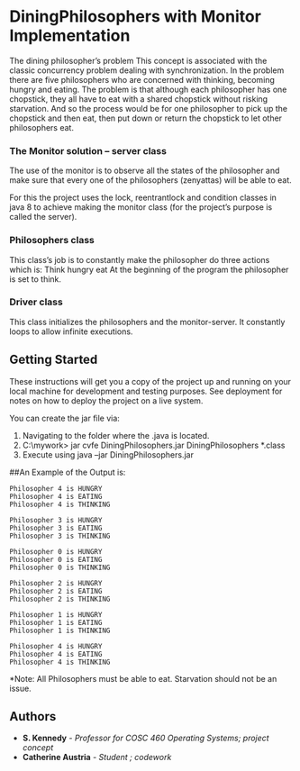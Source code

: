 # DiningPhilosophers with Monitor Implementation

The dining philosopher’s problem
This concept is associated with the classic concurrency problem dealing with synchronization. In the problem there are five philosophers who are concerned with thinking, becoming hungry and eating. The problem is that although each philosopher has one chopstick, they all have to eat with a shared chopstick without risking starvation. And so the process would be for one philosopher to pick up the chopstick and then eat, then put down or return the chopstick to let other philosophers eat.

### The Monitor solution – server class
The use of the monitor is to observe all the states of the philosopher and make sure that every one of the philosophers (zenyattas) will be able to eat. 

For this the project uses the lock, reentrantlock and condition classes in java 8 to achieve making the monitor class (for the project’s purpose is called the server).

### Philosophers class
This class’s job is to constantly make the philosopher do three actions which is:
Think		hungry		eat 
At the beginning of the program the philosopher is set to think.

### Driver class
This class initializes the philosophers and the monitor-server. It constantly loops to allow infinite executions.

## Getting Started

These instructions will get you a copy of the project up and running on your local machine for development and testing purposes. See deployment for notes on how to deploy the project on a live system.

You can create the jar file via:
1. Navigating to the folder where the .java is located.
2. C:\mywork> jar cvfe DiningPhilosophers.jar DiningPhilosophers *.class
3. Execute using java –jar DiningPhilosophers.jar

##An Example of the Output is:
```
Philosopher 4 is HUNGRY
Philosopher 4 is EATING
Philosopher 4 is THINKING

Philosopher 3 is HUNGRY
Philosopher 3 is EATING
Philosopher 3 is THINKING

Philosopher 0 is HUNGRY
Philosopher 0 is EATING
Philosopher 0 is THINKING

Philosopher 2 is HUNGRY
Philosopher 2 is EATING
Philosopher 2 is THINKING

Philosopher 1 is HUNGRY
Philosopher 1 is EATING
Philosopher 1 is THINKING

Philosopher 4 is HUNGRY
Philosopher 4 is EATING
Philosopher 4 is THINKING
```

*Note: All Philosophers must be able to eat. Starvation should not be an issue.

## Authors
* **S. Kennedy** - *Professor for COSC 460 Operating Systems; project concept*
* **Catherine Austria** - *Student ; codework*

